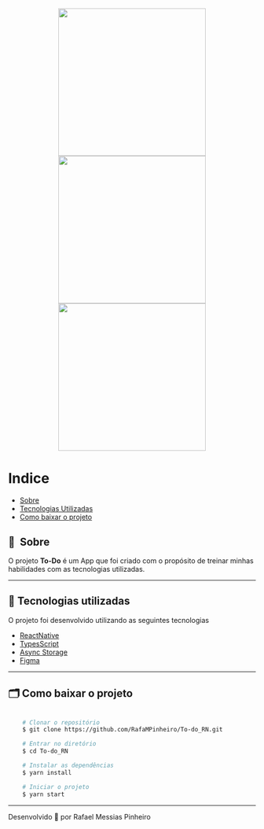 <h1 align="center">
    <img height="300" src="https://ik.imagekit.io/lcf9dsx9t/To-do/13_Loading.png?updatedAt=1685593432890">
    <img height="300" src="https://ik.imagekit.io/lcf9dsx9t/To-do/13_Home_noTasks_.png?updatedAt=1685593433021">
    <img height="300" src="https://ik.imagekit.io/lcf9dsx9t/To-do/13_Home.png?updatedAt=1685593433048">
</h1>

# Indice

- [Sobre](#-sobre)
- [Tecnologias Utilizadas](#-tecnologias-utilizadas)
- [Como baixar o projeto](#-como-baixar-o-projeto)

## 🔖&nbsp; Sobre

O projeto **To-Do** é um App que foi criado com o propósito de treinar minhas habilidades com as tecnologias utilizadas.

---

## 🚀 Tecnologias utilizadas

O projeto foi desenvolvido utilizando as seguintes tecnologias

- [ReactNative](https://reactnative.dev/)
- [TypesScript](https://www.typescriptlang.org/)
- [Async Storage](https://react-native-async-storage.github.io/async-storage/)
- [Figma](https://www.figma.com/file/9xmgtj8L1GCZZXi41B1NmH/To-do-React-Native?type=design&node-id=0%3A1&t=uEYhwZ1hgXeZ4VR1-1)

---

## 🗂 Como baixar o projeto

```bash

    # Clonar o repositório
    $ git clone https://github.com/RafaMPinheiro/To-do_RN.git

    # Entrar no diretório
    $ cd To-do_RN

    # Instalar as dependências
    $ yarn install

    # Iniciar o projeto
    $ yarn start
```

---

Desenvolvido 💜 por Rafael Messias Pinheiro
